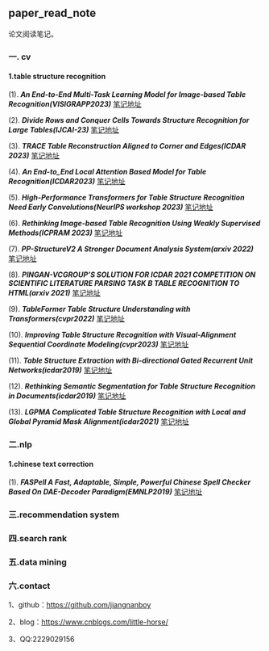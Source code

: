 ## paper_read_note
论文阅读笔记。


### 一. cv
#### 1.table structure recognition
(1). ***An End-to-End Multi-Task Learning Model for Image-based Table Recognition(VISIGRAPP2023)*** [笔记地址](cv/table_structure_recognition/1/README.md)

(2). ***Divide Rows and Conquer Cells Towards Structure Recognition for Large Tables(IJCAI-23)*** [笔记地址](cv/table_structure_recognition/2/README.md)

(3). ***TRACE Table Reconstruction Aligned to Corner and Edges(ICDAR 2023)*** [笔记地址](cv/table_structure_recognition/3/README.md)

(4). ***An End-to_End Local Attention Based Model for Table Recognition(ICDAR2023)*** [笔记地址](cv/table_structure_recognition/4/README.md)

(5). ***High-Performance Transformers for Table Structure Recognition Need Early Convolutions(NeurIPS workshop 2023)*** [笔记地址](cv/table_structure_recognition/5/README.md)

(6). ***Rethinking Image-based Table Recognition Using Weakly Supervised Methods(ICPRAM 2023)*** [笔记地址](cv/table_structure_recognition/6/README.md)

(7). ***PP-StructureV2 A Stronger Document Analysis System(arxiv 2022)*** [笔记地址](cv/table_structure_recognition/7/README.md)

(8). ***PINGAN-VCGROUP’S SOLUTION FOR ICDAR 2021 COMPETITION ON SCIENTIFIC LITERATURE PARSING TASK B TABLE RECOGNITION TO HTML(arxiv 2021)*** [笔记地址](cv/table_structure_recognition/8/README.md)

(9). ***TableFormer Table Structure Understanding with Transformers(cvpr2022)*** [笔记地址](cv/table_structure_recognition/9/README.md)

(10). ***Improving Table Structure Recognition with Visual-Alignment Sequential Coordinate Modeling(cvpr2023)*** [笔记地址](cv/table_structure_recognition/10/README.md)

(11). ***Table Structure Extraction with Bi-directional Gated Recurrent Unit Networks(icdar2019)*** [笔记地址](cv/table_structure_recognition/11/README.md)

(12). ***Rethinking Semantic Segmentation for Table Structure Recognition in Documents(icdar2019)*** [笔记地址](cv/table_structure_recognition/12/README.md)

(13). ***LGPMA Complicated Table Structure Recognition with Local and Global Pyramid Mask Alignment(icdar2021)*** [笔记地址](cv/table_structure_recognition/13/README.md)

### 二.nlp
#### 1.chinese text correction
(1). ***FASPell A Fast, Adaptable, Simple, Powerful Chinese Spell Checker Based On DAE-Decoder Paradigm(EMNLP2019)*** [笔记地址](nlp/chinese_text_correction/1/README.md)

### 三.recommendation system

### 四.search rank

### 五.data mining

### 六.contact

1、github：https://github.com/jiangnanboy

2、blog：https://www.cnblogs.com/little-horse/

3、QQ:2229029156